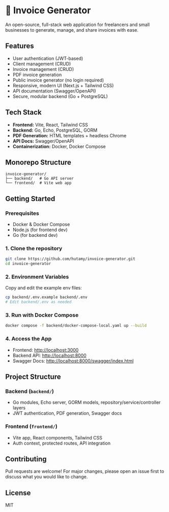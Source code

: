 # 🧾 Invoice Generator

An open-source, full-stack web application for freelancers and small businesses to generate, manage, and share invoices with ease.

## Features

- User authentication (JWT-based)
- Client management (CRUD)
- Invoice management (CRUD)
- PDF invoice generation
- Public invoice generator (no login required)
- Responsive, modern UI (Next.js + Tailwind CSS)
- API documentation (Swagger/OpenAPI)
- Secure, modular backend (Go + PostgreSQL)

## Tech Stack

- **Frontend:** Vite, React, Tailwind CSS
- **Backend:** Go, Echo, PostgreSQL, GORM
- **PDF Generation:** HTML templates + headless Chrome
- **API Docs:** Swagger/OpenAPI
- **Containerization:** Docker, Docker Compose

## Monorepo Structure

```
invoice-generator/
├── backend/   # Go API server
└── frontend/  # Vite web app
```

## Getting Started

### Prerequisites

- Docker & Docker Compose
- Node.js (for frontend dev)
- Go (for backend dev)

### 1. Clone the repository

```bash
git clone https://github.com/hutamy/invoice-generator.git
cd invoice-generator
```

### 2. Environment Variables

Copy and edit the example env files:

```bash
cp backend/.env.example backend/.env
# Edit backend/.env as needed
```

### 3. Run with Docker Compose

```bash
docker compose -f backend/docker-compose-local.yaml up --build
```

### 4. Access the App

- Frontend: [http://localhost:3000](http://localhost:3000)
- Backend API: [http://localhost:8000](http://localhost:8000)
- Swagger Docs: [http://localhost:8000/swagger/index.html](http://localhost:8000/swagger/index.html)

## Project Structure

### Backend (`backend/`)

- Go modules, Echo server, GORM models, repository/service/controller layers
- JWT authentication, PDF generation, Swagger docs

### Frontend (`frontend/`)

- Vite app, React components, Tailwind CSS
- Auth context, protected routes, API integration

## Contributing

Pull requests are welcome! For major changes, please open an issue first to discuss what you would like to change.

## License

MIT
